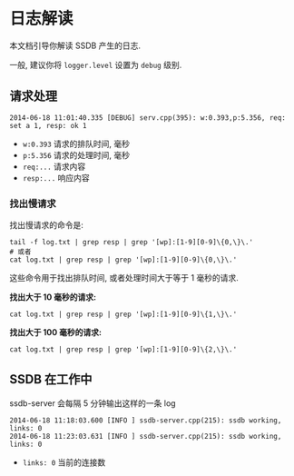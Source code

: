 # 日志解读

本文档引导你解读 SSDB 产生的日志.

一般, 建议你将 `logger.level` 设置为 `debug` 级别.

## 请求处理

	2014-06-18 11:01:40.335 [DEBUG] serv.cpp(395): w:0.393,p:5.356, req: set a 1, resp: ok 1

* `w:0.393` 请求的排队时间, 毫秒
* `p:5.356` 请求的处理时间, 毫秒
* `req:...` 请求内容
* `resp:...` 响应内容

### 找出慢请求

找出慢请求的命令是:

	tail -f log.txt | grep resp | grep '[wp]:[1-9][0-9]\{0,\}\.'
	# 或者
	cat log.txt | grep resp | grep '[wp]:[1-9][0-9]\{0,\}\.'

这些命令用于找出排队时间, 或者处理时间大于等于 1 毫秒的请求.

__找出大于 10 毫秒的请求:__

	cat log.txt | grep resp | grep '[wp]:[1-9][0-9]\{1,\}\.'

__找出大于 100 毫秒的请求:__

	cat log.txt | grep resp | grep '[wp]:[1-9][0-9]\{2,\}\.'

## SSDB 在工作中

ssdb-server 会每隔 5 分钟输出这样的一条 log

	2014-06-18 11:18:03.600 [INFO ] ssdb-server.cpp(215): ssdb working, links: 0
	2014-06-18 11:23:03.631 [INFO ] ssdb-server.cpp(215): ssdb working, links: 0

* `links: 0` 当前的连接数
